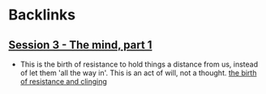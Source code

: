 
# Backlinks
## [Session 3 - The mind, part 1](<Session 3 - The mind, part 1.md>)
- This is the birth of resistance to hold things a distance from us, instead of let them 'all the way in'. This is an act of will, not a thought. [the birth of resistance and clinging](<the birth of resistance and clinging.md>)

